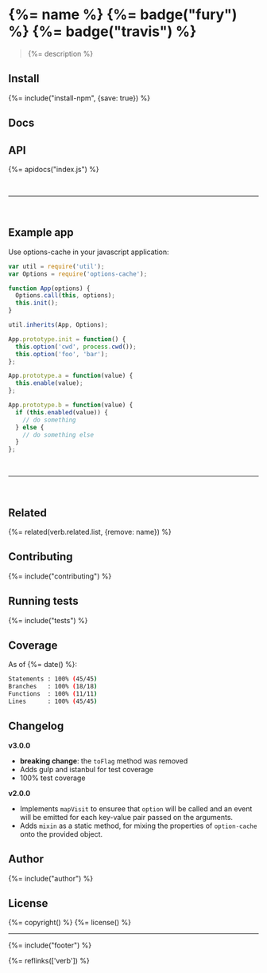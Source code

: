 # {%= name %} {%= badge("fury") %} {%= badge("travis") %}

> {%= description %}

## Install
{%= include("install-npm", {save: true}) %}

## Docs

<!-- toc -->

## API
{%= apidocs("index.js") %}

<br>

***

<br>

## Example app

Use options-cache in your javascript application:

```js
var util = require('util');
var Options = require('options-cache');

function App(options) {
  Options.call(this, options);
  this.init();
}

util.inherits(App, Options);

App.prototype.init = function() {
  this.option('cwd', process.cwd());
  this.option('foo', 'bar');
};

App.prototype.a = function(value) {
  this.enable(value);
};

App.prototype.b = function(value) {
  if (this.enabled(value)) {
    // do something
  } else {
    // do something else
  }
};
```

<br>

***

<br>


## Related
{%= related(verb.related.list, {remove: name}) %}

## Contributing
{%= include("contributing") %}

## Running tests
{%= include("tests") %}

## Coverage

As of {%= date() %}:

```sh
Statements : 100% (45/45)
Branches   : 100% (18/18)
Functions  : 100% (11/11)
Lines      : 100% (45/45)
```

## Changelog

**v3.0.0**

- **breaking change**: the `toFlag` method was removed
- Adds gulp and istanbul for test coverage
- 100% test coverage

**v2.0.0**

- Implements `mapVisit` to ensuree that `option` will be called and an event will be emitted for each key-value pair passed on the arguments.
- Adds `mixin` as a static method, for mixing the properties of `option-cache` onto the provided object.

## Author
{%= include("author") %}

## License
{%= copyright() %}
{%= license() %}

***

{%= include("footer") %}

{%= reflinks(['verb']) %}

<!-- deps:mocha -->
